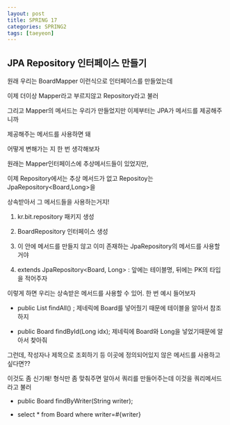 ```yaml
---
layout: post
title: SPRING 17
categories: SPRING2
tags: [taeyeon]
---
```


## JPA Repository 인터페이스 만들기

원래 우리는 BoardMapper 이런식으로 인터페이스를 만들었는데 

이제 더이상 Mapper라고 부르지않고 Repository라고 불러

그리고 Mapper의 메서드는 우리가 만들었지만 이제부터는 JPA가 메서드를 제공해주니까

제공해주는 메서드를 사용하면 돼 

어떻게 변해가는 지 한 번 생각해보자

원래는 Mapper인터페이스에 추상메서드들이 있었지만,

이제 Repository에서는 추상 메서드가 없고 Repositoy는 JpaRepository<Board,Long>을 

상속받아서 그 메서드들을 사용하는거지!

1. kr.bit.repository 패키지 생성

2. BoardRepository 인터페이스 생성

3. 이 안에 메서드를 만들지 않고 이미 존재하는 JpaRepository의 메서드를 사용할 거야

4. extends JpaRepository<Board, Long> : 앞에는 테이블명, 뒤에는 PK의 타입을 적어주자

이렇게 하면 우리는 상속받은 메서드를 사용할 수 있어. 한 번 예시 들어보자

- public List<Board> findAll() ; 제네릭에 Board를 넣어줬기 때문에 테이블을 알아서 참조하지

- public Board findById(Long idx); 제네릭에 Board와 Long을 넣었기때문에 알아서 찾아줘

그런데, 작성자나 제목으로 조회하기 등 이곳에 정의되어있지 않은 메서드를 사용하고 싶다면??

이것도 좀 신기해! 형식만 좀 맞춰주면 알아서 쿼리를 만들어주는데 이것을 쿼리메서드라고 불러

- public Board findByWriter(String writer);

- select * from Board where writer=#{writer}

